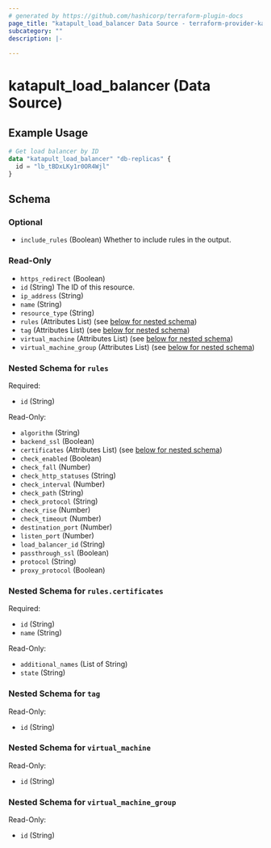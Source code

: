 ```yaml
---
# generated by https://github.com/hashicorp/terraform-plugin-docs
page_title: "katapult_load_balancer Data Source - terraform-provider-katapult"
subcategory: ""
description: |-
  
---
```


# katapult_load_balancer (Data Source)



## Example Usage

```terraform
# Get load balancer by ID
data "katapult_load_balancer" "db-replicas" {
  id = "lb_tBDxLKy1r0OR4Wjl"
}
```

<!-- schema generated by tfplugindocs -->
## Schema

### Optional

- `include_rules` (Boolean) Whether to include rules in the output.

### Read-Only

- `https_redirect` (Boolean)
- `id` (String) The ID of this resource.
- `ip_address` (String)
- `name` (String)
- `resource_type` (String)
- `rules` (Attributes List) (see [below for nested schema](#nestedatt--rules))
- `tag` (Attributes List) (see [below for nested schema](#nestedatt--tag))
- `virtual_machine` (Attributes List) (see [below for nested schema](#nestedatt--virtual_machine))
- `virtual_machine_group` (Attributes List) (see [below for nested schema](#nestedatt--virtual_machine_group))

<a id="nestedatt--rules"></a>
### Nested Schema for `rules`

Required:

- `id` (String)

Read-Only:

- `algorithm` (String)
- `backend_ssl` (Boolean)
- `certificates` (Attributes List) (see [below for nested schema](#nestedatt--rules--certificates))
- `check_enabled` (Boolean)
- `check_fall` (Number)
- `check_http_statuses` (String)
- `check_interval` (Number)
- `check_path` (String)
- `check_protocol` (String)
- `check_rise` (Number)
- `check_timeout` (Number)
- `destination_port` (Number)
- `listen_port` (Number)
- `load_balancer_id` (String)
- `passthrough_ssl` (Boolean)
- `protocol` (String)
- `proxy_protocol` (Boolean)

<a id="nestedatt--rules--certificates"></a>
### Nested Schema for `rules.certificates`

Required:

- `id` (String)
- `name` (String)

Read-Only:

- `additional_names` (List of String)
- `state` (String)



<a id="nestedatt--tag"></a>
### Nested Schema for `tag`

Read-Only:

- `id` (String)


<a id="nestedatt--virtual_machine"></a>
### Nested Schema for `virtual_machine`

Read-Only:

- `id` (String)


<a id="nestedatt--virtual_machine_group"></a>
### Nested Schema for `virtual_machine_group`

Read-Only:

- `id` (String)


